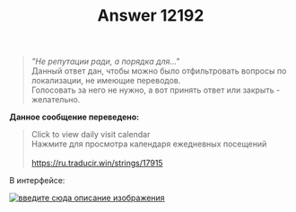 ﻿---
title: "Answer 12192"
se.owner.user_id: 189027
se.owner.display_name: "Михаил Ребров"
se.owner.link: "https://ru.meta.stackoverflow.com/users/189027/%d0%9c%d0%b8%d1%85%d0%b0%d0%b8%d0%bb-%d0%a0%d0%b5%d0%b1%d1%80%d0%be%d0%b2"
se.answer_id: 12192
se.question_id: 12069
se.post_type: answer
se.is_accepted: False
---
<blockquote>
<p><em>&quot;Не репутации ради, а порядка для...&quot;</em><br/>
Данный ответ дан, чтобы можно было отфильтровать вопросы по локализации, не имеющие переводов.<br/> Голосовать за него не нужно, а вот принять ответ или закрыть - желательно.</p>
</blockquote>
<p><strong>Данное сообщение переведено:</strong></p>
<blockquote>
<p>Click to view daily visit calendar<br/>
Нажмите для просмотра календаря ежедневных посещений<br/><br/>
<a href="https://ru.traducir.win/strings/17915" rel="nofollow noreferrer">https://ru.traducir.win/strings/17915</a></p>
</blockquote>
<p>В интерфейсе:</p>
<p><a href="https://i.stack.imgur.com/60gV1.png" rel="nofollow noreferrer"><img src="https://i.stack.imgur.com/60gV1.png" alt="введите сюда описание изображения" /></a></p>
